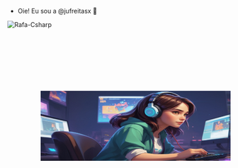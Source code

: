 - Oie! Eu sou a @jufreitasx 👋 

<div>

  <img align="left" alt="Rafa-Csharp" height="158" width="429" src="https://user-images.githubusercontent.com/20955511/183303799-e039b635-5424-437b-9f87-7ed9dca8aea6.png">       
  <img align="right" alt="Rafa-Csharp" height="158" width="429" src="https://github.com/Jufreitasx/BootCamp-Stdr/blob/main/tech.jpg?raw=true">
  
</div>
